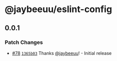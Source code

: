 # @jaybeeuu/eslint-config

## 0.0.1

### Patch Changes

- [#78](https://github.com/jaybeeuu/jaybeeuu-dev/pull/78) [`1365b03`](https://github.com/jaybeeuu/jaybeeuu-dev/commit/1365b03a0675b6feced696f4d908867758a41e69) Thanks [@jaybeeuu](https://github.com/jaybeeuu)! - Initial release
